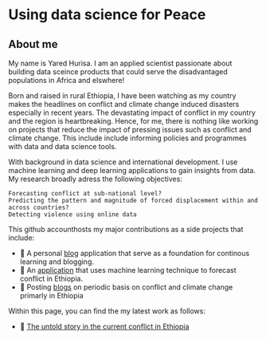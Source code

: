 # Using data science for Peace

## About me

My name is Yared Hurisa. I am an applied scientist passionate about building data sceince products that could serve the disadvantaged populations in Africa and elswhere!

Born and raised in rural Ethiopia, I have been watching as my country makes the headlines on conflict and climate change induced disasters especially in recent years. The devastating impact of conflict in my country and the region is heartbreaking. Hence, for me, there is nothing like working on projects that reduce the impact of pressing issues such as conflict and climate change. This include include informing policies and programmes with data and data science tools.

With background in data science and international development. I use machine learning and deep learning applications to gain insights from data. My research broadly adress the following objectives:

    Forecasting conflict at sub-national level?
    Predicting the pattern and magnitude of forced displacement within and across countries?
    Detecting violence using online data

This github accounthosts my major contributions as a side projects that include:

- 🔭 A personal [blog](http://www.datascienceforpeace.com/) application that serve as a foundation for continous learning and blogging.
- 🔭 An [application](http://conflictforecastingmodel.herokuapp.com/) that uses machine learning technique to forecast conflict in Ethiopia.
- 🔭 Posting [blogs](http://www.datascienceforpeace.com/blog) on periodic basis on conflict and climate change primarly in Ethiopia

Within this page, you can find the my latest work as follows:
- 🔭 [The untold story in the current conflict in Ethiopia](https://github.com/ylh4/blog/tree/master/blogs/current_conflict_ethiopia) 

